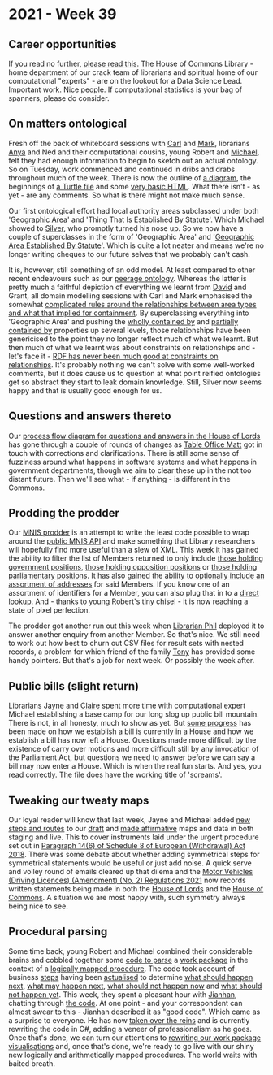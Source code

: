 # 2021 - Week 39

## Career opportunities

If you read no further, [please read this](https://housesofparliament.tal.net/vx/mobile-0/appcentre-HouseOfCommons/brand-2/candidate/so/pm/3/pl/14/opp/2586-Data-science-lead/en-GB). The House of Commons Library - home department of our crack team of librarians and spiritual home of our computational "experts" - are on the lookout for a Data Science Lead. Important work. Nice people. If computational statistics is your bag of spanners, please do consider.

## On matters ontological

Fresh off the back of whiteboard sessions with [Carl](https://twitter.com/carlbaker) and [Mark](https://twitter.com/MarkSandford3), librarians [Anya](https://twitter.com/bitten_) and Ned and their computational cousins, young Robert and [Michael](https://twitter.com/fantasticlife), felt they had enough information to begin to sketch out an actual ontology. So on Tuesday, work commenced and continued in dribs and drabs throughout much of the week. There is now the outline of [a diagram](https://ukparliament.github.io/ontologies/geographic-area/geographic-area.svg), the beginnings of [a Turtle file](https://ukparliament.github.io/ontologies/geographic-area/geographic-area-ontology.ttl) and some [very basic HTML](https://ukparliament.github.io/ontologies/geographic-area/geographic-area-ontology.html). What there isn't - as yet - are any comments. So what is there might not make much sense.

Our first ontological effort had local authority areas subclassed under both '[Geographic Area](https://ukparliament.github.io/ontologies/geographic-area/geographic-area-ontology.html#d4e78)' and 'Thing That Is Established By Statute'. Which Michael showed to [Silver](https://twitter.com/silveroliver), who promptly turned his nose up. So we now have a couple of superclasses in the form of 'Geographic Area' and '[Geographic Area Established By Statute](https://ukparliament.github.io/ontologies/geographic-area/geographic-area-ontology.html#d4e88)'. Which is quite a lot neater and means we're no longer writing cheques to our future selves that we probably can't cash.

It is, however, still something of an odd model. At least compared to other recent endeavours such as our [peerage ontology](https://ukparliament.github.io/ontologies/peerage/peerage-ontology.html). Whereas the latter is pretty much a faithful depiction of everything we learnt from [David](https://twitter.com/clerkly) and Grant, all domain modelling sessions with Carl and Mark emphasised the somewhat [complicated rules around the relationships between area types and what that implied for containment](https://ukparliament.github.io/ontologies/meta/relational/geographies/geographies.pdf). By superclassing everything into 'Geographic Area' and pushing the [wholly contained by](https://ukparliament.github.io/ontologies/geographic-area/geographic-area-ontology.html#d4e194) and [partially contained by](https://ukparliament.github.io/ontologies/geographic-area/geographic-area-ontology.html#d4e209) properties up several levels, those relationships have been genericised to the point they no longer reflect much of what we learnt. But then much of what we learnt was about constraints on relationships and - let's face it - [RDF has never been much good at constraints on relationships](https://smethur.st/posts/176135865). It's probably nothing we can't solve with some well-worked comments, but it does cause us to question at what point reified ontologies get so abstract they start to leak domain knowledge. Still, Silver now seems happy and that is usually good enough for us.

## Questions and answers thereto

Our [process flow diagram for questions and answers in the House of Lords](https://github.com/ukparliament/ontologies/blob/master/question-and-answer/workflows/lords/flow.pdf) has gone through a couple of rounds of changes as [Table Office Matt](https://twitter.com/MattKorris) got in touch with corrections and clarifications. There is still some sense of fuzziness around what happens in software systems and what happens in government departments, though we aim to clear these up in the not too distant future. Then we'll see what - if anything - is different in the Commons.

## Prodding the prodder

Our [MNIS prodder](https://mnis-prodder.herokuapp.com/) is an attempt to write the least code possible to wrap around the [public MNIS API](https://data.parliament.uk/membersdataplatform/memberquery.aspx) and make something that Library researchers will hopefully find more useful than a slew of XML. This week it has gained the ability to filter the list of Members returned to only include [those holding government positions](https://mnis-prodder.herokuapp.com/parse?filter=house=both%7Ciseligible=true%7Choldsgovernmentpost=true&include=), [those holding opposition positions](https://mnis-prodder.herokuapp.com/parse?filter=house=both%7Ciseligible=true%7Choldsoppositionpost=true&include=) or [those holding parliamentary positions](https://mnis-prodder.herokuapp.com/parse?filter=house=both%7Ciseligible=true%7Choldsparliamentarypost=true&include=). It has also gained the ability to [optionally include an assortment of addresses](https://mnis-prodder.herokuapp.com/parse?filter=house=both%7Ciseligible=true%7Choldsparliamentarypost=true&include=addresses) for said Members. If you know one of an assortment of identifiers for a Member, you can also plug that in to a [direct lookup](https://mnis-prodder.herokuapp.com/lookup). And - thanks to young Robert's tiny chisel - it is now reaching a state of pixel perfection.

The prodder got another run out this week when [Librarian Phil](https://twitter.com/philbgorman) deployed it to answer another enquiry from another Member. So that's nice. We still need to work out how best to churn out CSV files for result sets with nested records, a problem for which friend of the family [Tony](https://twitter.com/psychemedia) has provided some handy pointers. But that's a job for next week. Or possibly the week after.

## Public bills (slight return)

Librarians Jayne and [Claire](https://twitter.com/tinysprite) spent more time with computational expert Michael establishing a base camp for our long slog up public bill mountain. There is not, in all honesty, much to show as yet. But [some progress](https://ukparliament.github.io/ontologies/procedure/maps/primary-legislation/public-bills/fragments/screams.pdf) has been made on how we establish a bill is currently in a House and how we establish a bill has now left a House. Questions made more difficult by the existence of carry over motions and more difficult still by any invocation of the Parliament Act, but questions we need to answer before we can say a bill may now enter a House. Which is when the real fun starts. And yes, you read correctly. The file does have the working title of 'screams'.

## Tweaking our tweaty maps

Our loyal reader will know that last week, Jayne and Michael added [new steps and routes](https://trello.com/c/QJkmE5hU/206-urgent-procedure-paragraph-146-of-schedule-8-of-euwa-18) to our [draft](https://ukparliament.github.io/ontologies/procedure/maps/secondary-legislation/statutory-instruments/affirmative-procedures/draft/draft-affirmative.pdf) and [made affirmative](https://ukparliament.github.io/ontologies/procedure/maps/secondary-legislation/statutory-instruments/affirmative-procedures/made/made-affirmative.pdf) maps and data in both staging and live. This to cover instruments laid under the urgent procedure set out in [Paragraph 14(6) of Schedule 8 of European (Withdrawal) Act 2018](https://www.legislation.gov.uk/ukpga/2018/16/schedule/8/enacted#schedule-8-paragraph-14-6). There was some debate about whether adding symmetrical steps for symmetrical statements would be useful or just add noise. A quick serve and volley round of emails cleared up that dilema and the [Motor Vehicles (Driving Licences) (Amendment) (No. 2) Regulations 2021](https://statutoryinstruments.parliament.uk/timeline/bPmqor5J/SI-2021/) now records written statements being made in both the [House of Lords](https://questions-statements.parliament.uk/written-statements/detail/2021-09-16/HLWS288) and the [House of Commons](https://questions-statements.parliament.uk/written-statements/detail/2021-09-16/HCWS292). A situation we are most happy with, such symmetry always being nice to see. 

## Procedural parsing

Some time back, young Robert and Michael combined their considerable brains and cobbled together some [code to parse](https://api.parliament.uk/procedures/meta/comments) a [work package](https://ukparliament.github.io/ontologies/procedure/procedure-ontology.html#d4e222) in the context of a [logically mapped procedure](https://ukparliament.github.io/ontologies/procedure/maps/). The code took account of business [steps](https://ukparliament.github.io/ontologies/procedure/procedure-ontology.html#d4e175) having been [actualised](https://ukparliament.github.io/ontologies/procedure/procedure-ontology.html#d4e308) to determine [what should happen next](https://api.parliament.uk/procedures/work-packages/9#should-happen), [what may happen next](https://api.parliament.uk/procedures/work-packages/9#may-happen), [what should not happen now](https://api.parliament.uk/procedures/work-packages/9#should-not-now-happen) and [what should not happen yet](https://api.parliament.uk/procedures/work-packages/9#should-not-yet-happen). This week, they spent a pleasant hour with [Jianhan](https://twitter.com/jianhanzhu), chatting through [the code](https://github.com/ukparliament/procedure-parsing). At one point - and your correspondent can almost swear to this - Jianhan described it as "good code". Which came as a surprise to everyone. He has now [taken over the reins](https://trello.com/c/kp6HApnc/9-recreate-ruby-code-in-editor) and is currently rewriting the code in C#, adding a veneer of professionalism as he goes. Once that's done, we can turn our attentions to [rewriting our work package visualisations](https://trello.com/c/CSr8KMvp/10-rewrite-work-package-visualisation) and, once that's done, we're ready to go live with our shiny new logically and arithmetically mapped procedures. The world waits with baited breath. 